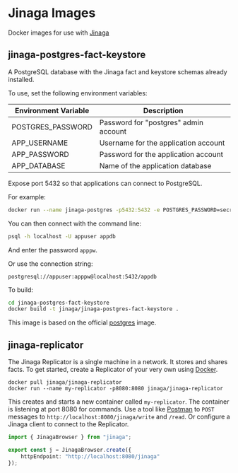 # Jinaga Images

Docker images for use with [Jinaga](https://jinaga.com)

## jinaga-postgres-fact-keystore

A PostgreSQL database with the Jinaga fact and keystore schemas already installed.

To use, set the following environment variables:

| Environment Variable | Description                           |
| -------------------- | ------------------------------------- |
| POSTGRES_PASSWORD    | Password for "postgres" admin account |
| APP_USERNAME         | Username for the application account  |
| APP_PASSWORD         | Password for the application account  |
| APP_DATABASE         | Name of the application database      |

Expose port 5432 so that applications can connect to PostgreSQL.

For example:

```bash
docker run --name jinaga-postgres -p5432:5432 -e POSTGRES_PASSWORD=secretpw -e APP_USERNAME=appuser -e APP_PASSWORD=apppw -e APP_DATABASE=appdb jinaga/jinaga-postgres-fact-keystore
```

You can then connect with the command line:

```bash
psql -h localhost -U appuser appdb
```

And enter the password `apppw`.

Or use the connection string:

```
postgresql://appuser:apppw@localhost:5432/appdb
```

To build:

```bash
cd jinaga-postgres-fact-keystore
docker build -t jinaga/jinaga-postgres-fact-keystore .
```

This image is based on the official [postgres](https://hub.docker.com/_/postgres) image.

## jinaga-replicator

The Jinaga Replicator is a single machine in a network.
It stores and shares facts.
To get started, create a Replicator of your very own using [Docker](https://www.docker.com/products/docker-desktop/).

```
docker pull jinaga/jinaga-replicator
docker run --name my-replicator -p8080:8080 jinaga/jinaga-replicator
```

This creates and starts a new container called `my-replicator`.
The container is listening at port 8080 for commands.
Use a tool like [Postman](https://www.postman.com/) to `POST` messages to `http://localhost:8080/jinaga/write` and `/read`.
Or configure a Jinaga client to connect to the Replicator.

```typescript
import { JinagaBrowser } from "jinaga";

export const j = JinagaBrowser.create({
    httpEndpoint: "http://localhost:8080/jinaga"
});
```